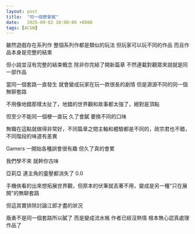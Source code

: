```yaml
---
layout: post
title:  "同一個梗會膩"
date:   2025-09-02 10:00:00 +0800
tags: [ACGN]
---
```


雖然遊戲存在系列作 整個系列作都是類似的玩法 但玩家可以玩不同的作品 而且作品本身是完整的結束

但小說並沒有完整的結束概念 除非你完結了開新篇章 不然連載對觀眾來說就是同一部作品

當同一個套路一直發生 就會變成玩家在玩一款很長的劇情 但是源源不同的同一個無聊套路

不用像地錯那樣太扯了，地錯的世界觀和故事都太強了，絕對是頂點

但至少不能同一個梗一直玩 久了會膩 要換不同的口味

無職在這點就做得非常好，不同篇章之間主軸和體驗都是不同的，政宗君也不錯，不同階段的味道有差異

Gamers 一開始各種誤會很有趣 但久了真的會累

我們學不來 就幹你古味

亞莉亞 連主角的靈壓都消失了 0.0

手機俠看的出來想拓展世界觀，但原本的伏筆就丟著不用，變成是另一種"只在展開"的無聊套路


但這其實排除討論江郎才盡的狀況

盾勇不是同一個套路所以膩了 而是變成流水帳 作者已經沒熱情 根本無心認真處理作品了

